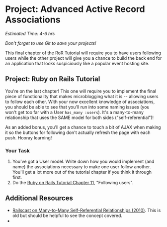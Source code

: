 # Project: Advanced Active Record Associations
*Estimated Time: 4-6 hrs*

*Don't forget to use Git to save your projects!*

This final chapter of the RoR Tutorial will require you to have users following users while the other project will give you a chance to build the back end for an application that looks suspiciously like a popular event hosting site.

## Project: Ruby on Rails Tutorial

You're on the last chapter!  This one will require you to implement the final piece of functionality that makes microblogging what it is -- allowing users to follow each other.  With your now excellent knowledge of associations, you should be able to see that you'll run into some naming issues (you won't get too far with a User `has_many :users`).  It's a many-to-many relationship that uses the SAME model for both sides ("self-referential")!

As an added bonus, you'll get a chance to touch a bit of AJAX when making it so the buttons for following don't actually refresh the page with each push.  Hooray learning!

### Your Task

1. You've got a User model.  Write down how you would implement (and name) the associations necessary to make one user follow another.  You'll get a lot more out of the tutorial chapter if you think it through first.
2. Do the [Ruby on Rails Tutorial Chapter 11](http://ruby.railstutorial.org/chapters/following-users#top), "Following users".

## Additional Resources

* [Railscast on Many-to-Many Self-Referential Relationships (2010)](http://railscasts.com/episodes/163-self-referential-association?view=asciicast).  This is old but should be helpful to see the concept covered.
* 